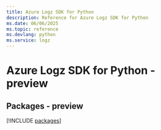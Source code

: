 ```yaml
---
title: Azure Logz SDK for Python
description: Reference for Azure Logz SDK for Python
ms.date: 06/06/2025
ms.topic: reference
ms.devlang: python
ms.service: logz
---
```

# Azure Logz SDK for Python - preview
## Packages - preview
[!INCLUDE [packages](logz-index.md)]